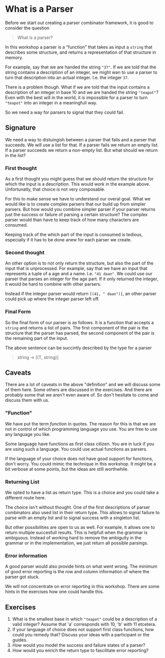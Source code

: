 # What is a Parser
Before we start out creating a parser combinator framework, it is good to consider the question

> What is a parser?

In this workshop a parser is a "function" that takes as input a `string` that describes some structure, and returns a representation of that structure in memory.

For example, say that we are handed the string `"37"`. If we are told that the string contains a description of an integer, we might wan to use a parser to turn that description into an actual integer. I.e. the integer `37`.

There is a problem though. What if we are told that the input contains a description of an integer in base 10 and we are handed the string `"teapot"`? Even with the best will in the world, it is impossible for a parser to turn `"teapot"` into an integer in a meaningfull way.

So we need a way for parsers to signal that they could fail.

## Signature
We need a way to distuingish between a parser that fails and a parser that succeeds. We will use a list for that. If a parser fails we return an empty list. If a parser succeeds we return a non-empty list. But what should we return in the list?

### First thought
As a first thought you might guess that we should return the structure for which the input is a description. This would work in the example above. Unfortunatly, that choice is not very composable.

For this to make sense we have to understand our overal goal. What we would like is to create complex parsers that our build up from simpler parsers. But how would you combine simpler parser if your parser returns just the success or failure of parsing a certain structure? The complex parser would than have to keep track of how many characters are consumed.

Keeping track of the which part of the input is consumed is tedious, especially if it has to be done anew for each parser we create.

### Second thought
An other option is to not only return the structure, but also the part of the input that is unprocessed. For example, say that we have an input that represents a tuple of a age and a name. I.e. `"41 daan"`. We could use our parser that parses an integer for the age part. If it only returned the integer, it would be hard to combine with other parsers.

Instead if the integer parser would return `[(41, " daan")]`, an other parser could pick up where the integer parser left off.

### Final Form
So the final form of our parser is as follows. It is a function that accepts a `string` and returns a list of pairs. The first component of the pair is the structure that the parser has parsed, the second component of the pair is the remaining part of the input.

The above sentence can be succintly described by the type for a parser

> string -> [(T, string)]

## Caveats
There are a lot of caveats in the above "definition" and we will discuss some of them here. Some others are discussed in the exercises. And there are probably some that we aren't even aware of. So don't hesitate to come and discuss them with us.

### "Function"
We have put the term *function* in quotes. The reason for this is that we are not in control of which programming language you use. You are free to use any language you like.

Some language have functions as first class citizen. You are in luck if you are using such a language. You could use actual functions as parsers.

If the language of your choice does not have good support for functions, don't worry. You could mimic the technique in this workshop. It might be a bit verbose at some points, but the ideas are still worthwhile.

### Returning List
We opted to have a list as return type. This is a choice and you could take a different route here.

The choice isn't without thought. One of the first descriptions of parser combinators also used list in their return type. This allows to signal failure to parse with an empty list and to signal success with a singleton list.

But other possibilities are open to us as well. For example, it allows one to return multiple succesfull results. This is helpfull when the grammar is ambiguous. Instead of working hard to remove the ambiguity in the grammar or in the implementation, we just return all possible parsings.

### Error information
A good parser would also provide hints on what went wrong. The minimum of good error reporting is the row and column information of where the parser got stuck.

We will not concentrate on error reporting in this workshop. There are some hints in the exercises how one could handle this.

## Exercises
1. What is the smallest base in which `"teapot"` could be a description of a valid integer? Assume that 'a' corresponds with 10, 'b' with 11 etcetera.
2. If your language of choice does not support first class functions, how could you remedy that? Discuss your ideas with a participant or the guides.
3. How would you model the success and failure states of a parser?
4. How would you enrich the return type to fascilitate error reporting?
